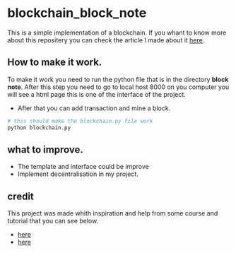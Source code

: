 # blockchain_block_note
This is a simple implementation of a blockchain. If you whant to know more about this repositery you can check the article I made about it [here](https://penyel-djegnene.medium.com/learn-blockchain-by-creating-one-3a38cc7b263b).


## How to make it work.
To make it work you need to run the python file that is in the directory __block note__. After this step you need to go to local host 8000 on you computer you will see a html page this is one of the interface of the project.

- After that you can add transaction and mine a block.

```python
# this should make the blockchain.py file work
python blockchain.py

```

## what to improve.
- The template and interface could be improve
- Implement decentralisation in my project.

## credit
This project was made whith inspiration and help from some course and tutorial that you can see below.
- [here](https://www.activestate.com/blog/how-to-build-a-blockchain-in-python/)
- [here](https://developer.ibm.com/technologies/blockchain/tutorials/develop-a-blockchain-application-from-scratch-in-python/)
